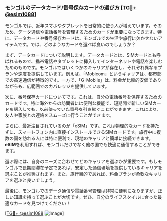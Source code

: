 ### モンゴルのデータカード/番号保存カードの選び方 [[TG💪+ @esim1088](https://t.me/s/esim1088)]

モンゴルでは、近年スマホやタブレットを日常的に使う人が増えています。そのため、データ通信や電話番号を管理するためのカードが重要になってきます。特に、データカードや番号保存カードは、モンゴルでの生活や旅行に欠かせないアイテムです。では、どのようなカードを選べば良いのでしょうか？

まず、データカードについて説明します。データカードとは、SIMカードとも呼ばれるもので、携帯電話やタブレットに挿入してインターネットや電話を楽しむためのものです。モンゴルではいくつかのキャリアが存在し、それぞれ異なるプランや速度を提供しています。例えば、「Mobicom」というキャリアは、都市部での高速通信が特徴的です。一方で、「G-Mobile」は、料金が比較的安価でありながらも、広範囲でのカバレッジを提供しています。

次に、番号保存カードについてです。これは、自分の電話番号を保存するためのカードです。特に海外からの訪問者には便利な機能で、短期間で新しいSIMカードを購入しても、以前使っていた番号を引き継ぐことができます。これにより、友人や家族との連絡をスムーズに行うことができます。

さらに、最近注目されているのが「eSIM」です。これは物理的なカードを持たずに、スマートフォン内に直接インストールできるSIMカードです。旅行中に複数の国を訪れる人には特に便利で、現地のキャリアと簡単に接続できます。**eSIM**を利用すれば、モンゴルだけでなく他の国でも快適に通信することができます。

選ぶ際には、自身のニーズに合わせてどのキャリアを選ぶかが重要です。もしモンゴルで長期間滞在予定であれば、安定した通信環境を提供しているキャリアを選ぶことが推奨されます。また、旅行目的であれば、料金プランが柔軟なキャリアを選ぶと良いでしょう。

最後に、モンゴルでのデータ通信や電話番号管理は非常に便利になりますが、正しい知識を持って選ぶことが大切です。ぜひ、自分のライフスタイルに合った最適なカードを見つけてください！

[[TG💪+ @esim1088](https://t.me/s/esim1088) ![Image](https://i.postimg.cc/Y0z9fWf4/image.png)]